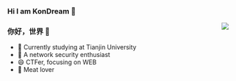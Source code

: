### Hi I am KonDream 👋

<img align="right" src="https://github-readme-stats.vercel.app/api?username=KonDream&show_icons=true&icon_color=CE1D2D&text_color=718096&bg_color=ffffff&hide_title=true" />

### 你好，世界 👋

- 🔭 Currently studying at Tianjin University
- :hammer: A network security enthusiast
- 😄 CTFer, focusing on WEB
- :meat_on_bone: Meat lover

<!--
**KonDream/KonDream** is a ✨ _special_ ✨ repository because its `README.md` (this file) appears on your GitHub profile.

Here are some ideas to get you started:

- 🔭 I’m currently working on ...
- 🌱 I’m currently learning ...
- 👯 I’m looking to collaborate on ...
- 🤔 I’m looking for help with ...
- 💬 Ask me about ...
- 📫 How to reach me: ...
- 😄 Pronouns: ...
- ⚡ Fun fact: ...
-->
